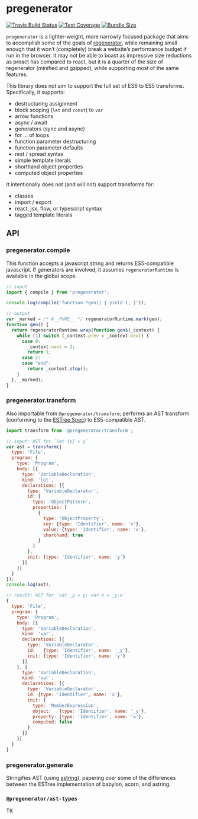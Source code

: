# pregenerator

  [![Travis Build Status][travis-image]][travis-url]
  [![Test Coverage][codecov-image]][codecov-url]
  [![Bundle Size][bundlephobia-image]][bundlephobia-url]

`pregenerator` is a lighter-weight, more narrowly focused package that aims to accomplish some of the goals of [regenerator](https://github.com/facebook/regenerator), while remaining small enough that it won’t (completely) break a website’s performance budget if run in the browser. It may not be able to boast as impressive size reductions as preact has compared to react, but it is a quarter of the size of regenerator (minified and gzipped), while supporting most of the same features.

This library does not aim to support the full set of ES6 to ES5 transforms.
Specifically, it supports:

- destructuring assignment
- block scoping (`let` and `const`) to `var`
- arrow functions
- async / await
- generators (sync and async)
- for ... of loops
- function parameter destructuring
- function parameter defaults
- rest / spread syntax
- simple template literals
- shorthand object properties
- computed object properties

It intentionally does not (and will not) support transforms for:

- classes
- import / export
- react, jsx, flow, or typescript syntax
- tagged template literals

## API

### pregenerator.compile

This function accepts a javascript string and returns ES5-compatible
javascript. If generators are involved, it assumes `regeneratorRuntime`
is available in the global scope.

```javascript
// input
import { compile } from 'pregenerator';

console.log(compile('function *gen() { yield 1; }'));

// output
var _marked = /* #__PURE__ */ regeneratorRuntime.mark(gen);
function gen() {
  return regeneratorRuntime.wrap(function gen$(_context) {
    while (1) switch (_context.prev = _context.next) {
      case 0:
        _context.next = 2;
        return 1;
      case 2:
      case "end":
        return _context.stop();
    }
  }, _marked);
}
```

### pregenerator.transform

Also importable from `@pregenerator/transform`; performs an AST transform
(conforming to the [ESTree Spec](https://github.com/estree/estree)) to
ES5-compatible AST.

```javascript
import transform from '@pregenerator/transform';

// input: AST for `let {x} = y`
var ast = transform({
  type: 'File',
  program: {
    type: 'Program',
    body: [{
      type: 'VariableDeclaration',
      kind: 'let',
      declarations: [{
        type: 'VariableDeclarator',
        id: {
          type: 'ObjectPattern',
          properties: [
            {
              type: 'ObjectProperty',
              key: {type: 'Identifier', name: 'x'},
              value: {type: 'Identifier', name: 'x'},
              shorthand: true
            }
          ]
        },
        init: {type: 'Identifier', name: 'y'}
      }]
    }]
  }
});
console.log(ast);

// result: AST for `var _y = y; var x = _y.x`
{
  type: 'File',
  program: {
    type: 'Program',
    body: [{
      type: 'VariableDeclaration',
      kind: 'var',
      declarations: [{
        type: 'VariableDeclarator',
        id:   {type: 'Identifier', name: '_y'},
        init: {type: 'Identifier', name: 'y'}
      }]
    }, {
      type: 'VariableDeclaration',
      kind: 'var',
      declarations: [{
        type: 'VariableDeclarator',
        id: {type: 'Identifier', name: 'x'},
        init: {
          type: 'MemberExpression',
          object:   {type: 'Identifier', name: '_y'},
          property: {type: 'Identifier', name: 'x'},
          computed: false
        }
      }]
    }]
  }
}
```

### pregenerator.generate

Stringifies AST (using [astring](https://github.com/davidbonnet/astring)),
papering over some of the differences between the ESTree implementation of
babylon, acorn, and astring.

### `@pregenerator/ast-types`

TK

[travis-image]: https://img.shields.io/travis/fdintino/pregenerator/master.svg?label=travis
[travis-url]: https://travis-ci.org/fdintino/pregenerator
[codecov-image]: https://img.shields.io/codecov/c/gh/fdintino/pregenerator.svg
[codecov-url]: https://codecov.io/gh/fdintino/pregenerator/branch/master
[bundlephobia-image]: https://img.shields.io/bundlephobia/minzip/pregenerator/latest.svg
[bundlephobia-url]: https://bundlephobia.com/result?p=pregenerator
